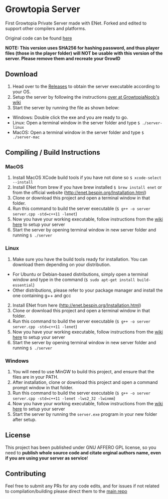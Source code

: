 # Growtopia Server
First Growtopia Private Server made with ENet.
Forked and edited to support other compilers and platforms.

Original code can be found [here](https://github.com/GrowtopiaNoobs/GrowtopiaServer)

**NOTE: This version uses SHA256 for hashing password, and thus player files (those in the player folder) will NOT be usable with this version of the server. Please remove them and recreate your GrowID**

## Download
1. Head over to the [Releases](https://github.com/willi123yao/GrowtopiaServer/releases) to obtain the server executable according to your OS.
2. Setup the server by following the instructions [over at GrowtopiaNoob's wiki](https://github.com/GrowtopiaNoobs/GrowtopiaServer/wiki/Basic-setup)
3. Start the server by running the file as shown below:
* Windows: Double click the exe and you are ready to go.
* Linux: Open a terminal window in the server folder and type `$ ./server-linux`
* MacOS: Open a terminal window in the server folder and type `$ ./server-mac`

## Compiling / Build Instructions
### MacOS
1. Install MacOS XCode build tools if you have not done so `$ xcode-select --install`
2. Install ENet from brew if you have brew installed `$ brew install enet` or from the official website (http://enet.bespin.org/Installation.html)
3. Clone or download this project and open a terminal window in that folder.
4. Run this command to build the server executable (`$ g++ -o server server.cpp -std=c++11 -lenet`)
5. Now you have your working executable, follow instructions from the [wiki here](https://github.com/GrowtopiaNoobs/GrowtopiaServer/wiki/Basic-setup) to setup your server
6. Start the server by opening terminal window in new server folder and running `$ ./server`

### Linux
1. Make sure you have the build tools ready for installation. You can download them depending on your distribution.
  * For Ubuntu or Debian-based distributions, simply open a terminal window and type in the command (`$ sudo apt-get install build-essential`)
  * Other distributions, please refer to your package manager and install the one containing g++ and gcc
2. Install ENet from here (http://enet.bespin.org/Installation.html)
3. Clone or download this project and open a terminal window in that folder.
4. Run this command to build the server executable (`$ g++ -o server server.cpp -std=c++11 -lenet`)
5. Now you have your working executable, follow instructions from the [wiki here](https://github.com/GrowtopiaNoobs/GrowtopiaServer/wiki/Basic-setup#setting-up-http-server) to setup your server
6. Start the server by opening terminal window in new server folder and running `$ ./server`


### Windows
1. You will need to use MinGW to build this project, and ensure that the files are in your PATH.
2. After installation, clone or download this project and open a command prompt window in that folder.
3. Run this command to build the server executable (`$ g++ -o server server.cpp -std=c++11 -lenet -lws2_32 -lwinmm`)
4. Now you have your working executable, follow instructions from the [wiki here](https://github.com/GrowtopiaNoobs/GrowtopiaServer/wiki/Basic-setup#setting-up-http-server) to setup your server
5. Start the server by running the `server.exe` program in your new folder after setup.

## License
This project has been published under GNU AFFERO GPL license, so you need to **publish whole source code and citate orginal authors name, even if you are using your server as service**!

## Contributing
Feel free to submit any PRs for any code edits, and for issues if not related to compilation/building please direct them to the [main repo](https://github.com/GrowtopiaNoobs/GrowtopiaServer/issues)
